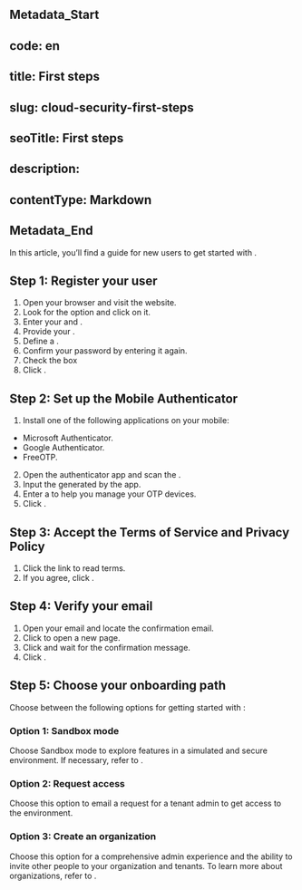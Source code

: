 ## Metadata_Start 
## code: en
## title: First steps 
## slug: cloud-security-first-steps 
## seoTitle: First steps 
## description:  
## contentType: Markdown 
## Metadata_End
In this article, you’ll find a guide for new users to get started with .

## Step 1: Register your user

1. Open your browser and visit the  website.
2. Look for the  option and click on it.
3. Enter your  and .
4. Provide your .
5. Define a .
6. Confirm your password by entering it again.
7. Check the  box
8. Click .

## Step 2: Set up the Mobile Authenticator
1. Install one of the following applications on your mobile:
* Microsoft Authenticator.
* Google Authenticator.
* FreeOTP.
2.  Open the authenticator app and scan the .
3.  Input the  generated by the app.
4.  Enter a  to help you manage your OTP devices.
5.  Click .

## Step 3: Accept the Terms of Service and Privacy Policy

1. Click the  link to read  terms.
2. If you agree, click .

## Step 4: Verify your email

1. Open your email and locate the  confirmation email.
2. Click  to open a new page.
3. Click  and wait for the confirmation message.
4. Click .

## Step 5: Choose your onboarding path

Choose between the following options for getting started with :

### Option 1: Sandbox mode 

Choose Sandbox mode to explore features in a simulated and secure environment. If necessary, refer to .

### Option 2: Request access

Choose this option to email a request for a tenant admin to get access to the  environment.

### Option 3: Create an organization

Choose this option for a comprehensive admin experience and the ability to invite other people to your organization and tenants. To learn more about organizations, refer to .






